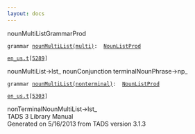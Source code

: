 ```yaml
---
layout: docs
---
```

<span class="title">nounMultiList</span><span class="type">GrammarProd</span>

`grammar `<span class="classExtLink">[`nounMultiList(multi)`](../object/nounMultiList(multi).html)</span>` :   `[`NounListProd`](../object/NounListProd.html)

[`en_us.t`](../file/en_us.t.html)`[`[`5289`](../source/en_us.t.html#5289)`]`



nounMultiList-\>lst\_ nounConjunction terminalNounPhrase-\>np\_  



`grammar `<span class="classExtLink">[`nounMultiList(nonterminal)`](../object/nounMultiList(nonterminal).html)</span>` :   `[`NounListProd`](../object/NounListProd.html)

[`en_us.t`](../file/en_us.t.html)`[`[`5303`](../source/en_us.t.html#5303)`]`



nonTerminalNounMultiList-\>lst\_  
TADS 3 Library Manual  
Generated on 5/16/2013 from TADS version 3.1.3


